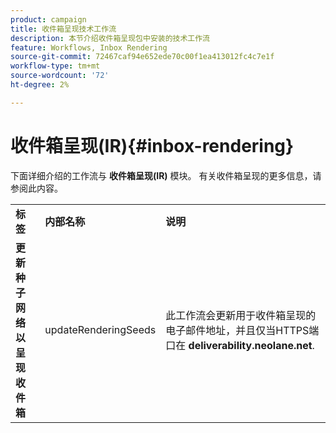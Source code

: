 ```yaml
---
product: campaign
title: 收件箱呈现技术工作流
description: 本节介绍收件箱呈现包中安装的技术工作流
feature: Workflows, Inbox Rendering
source-git-commit: 72467caf94e652ede70c00f1ea413012fc4c7e1f
workflow-type: tm+mt
source-wordcount: '72'
ht-degree: 2%

---
```



# 收件箱呈现(IR){#inbox-rendering}



下面详细介绍的工作流与 **收件箱呈现(IR)** 模块。 有关收件箱呈现的更多信息，请参阅此内容。

<table> 
 <tbody> 
  <tr> 
   <td> <strong>标签</strong><br /> </td> 
   <td> <strong>内部名称</strong><br /> </td> 
   <td> <strong>说明</strong><br /> </td> 
  </tr> 
  <tr> 
   <td> <strong>更新种子网络以呈现收件箱</strong><br /> </td> 
   <td> <span class="uicontrol">updateRenderingSeeds</span> <br /> </td> 
   <td> 此工作流会更新用于收件箱呈现的电子邮件地址，并且仅当HTTPS端口在 <strong>deliverability.neolane.net</strong>.<br /> </td> 
  </tr> 
 </tbody> 
</table>

